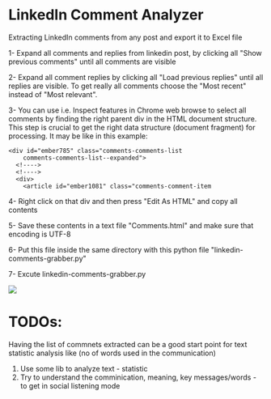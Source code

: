 # LinkedIn Comment Analyzer

Extracting LinkedIn comments from any post and export it to Excel file

1- Expand all comments and replies from linkedin post, 
    by clicking all "Show previous comments" until all comments are visible

2- Expand all comment replies by clicking all "Load previous replies" until all replies are visible. To get really all comments choose the "Most recent" instead of "Most relevant".

3- You can use i.e. Inspect features in Chrome web browse to select all comments by finding the right parent div  in the HTML document structure. This step is crucial to get the right data structure (document fragment) for processing. It may be like in this example:

```
<div id="ember785" class="comments-comments-list
    comments-comments-list--expanded">
  <!---->
  <!---->
  <div>
    <article id="ember1081" class="comments-comment-item
```

4- Right click on that div and then press "Edit As HTML" and copy all contents

5- Save these contents in a text file "Comments.html" and make sure that encoding is UTF-8

6- Put this file inside the same directory with this python file "linkedin-comments-grabber.py"

7- Excute linkedin-comments-grabber.py

<img src="Sample - Blurred.png" />

# TODOs:
Having the list of commnets extracted can be a good start point for text statistic analysis like (no of words used in the communication)
1. Use some lib to analyze text - statistic
2. Try to understand the comminication, meaning, key messages/words - to get in social listening mode 
